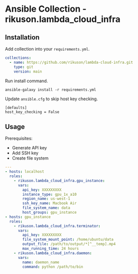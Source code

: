 # Ansible Collection - rikuson.lambda\_cloud\_infra

## Installation

Add collection into your `requirements.yml`.

```yaml
collections:
  - name: https://github.com/rikuson/lambda-cloud-infra.git
    type: git
    version: main
```

Run install command.

```shell
ansible-galaxy install -r requirements.yml
```

Update `ansible.cfg` to skip host key checking.

```
[defaults]
host_key_checking = False
```

## Usage

Prerequisites:

- Generate API key
- Add SSH key
- Create file system

```yaml
---
- hosts: localhost
  roles:
    - rikuson.lambda_cloud_infra.gpu_instance:
      vars:
        api_key: XXXXXXXXX
        instance_type: gpu_1x_a10
        region_name: us-west-1
        ssh_key_name: Macbook Air
        file_system_name: data
        host_groups: gpu_instance
- hosts: gpu_instance
  roles:
    - rikuson.lambda_cloud_infra.terminator:
      vars:
        api_key: XXXXXXXXX
        file_system_mount_point: /home/ubuntu/data
        output_file: /path/to/output/*[^__temp].mp4
        max_running_time: 24 hours
    - rikuson.lambda_cloud_infra.daemon:
      vars:
        name: daemon_name
        command: python /path/to/bin
```
